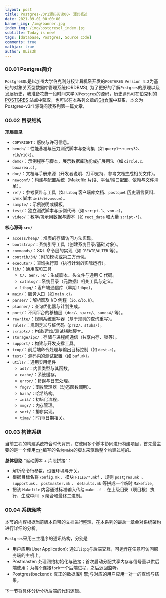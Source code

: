 ```yaml
---
layout: post
title: Postgres-v3r1源码阅读00- 源码概述
date: 2021-09-01 00:00:00
banner_img: /img/banner.jpg
index_img: /img/postgresql_index.jpg
subtitle: Today is new!
tags: [database, Postgres, Source Code]
comments: true
mathjax: true
author: ULis3h
---
```


### 00.01 Postgres简介
`PostgreSQL`是以加州大学伯克利分校计算机系开发的`POSTGRES Version 4.2`为基础的对象关系型数据库管理系统(ORDBMS), 为了更好的了解`Postgres`的原理以及发展历史，我准备花费一段时间来学习`Postgres`的源码，历史源码可在伯克利的[POSTGRES](https://dsf.berkeley.edu/postgres.html) 站点中获取，也可以在本系列文章的[Git仓库](https://github.com/ULis3h/postgres-v3r1)中获取，本文为 Postgres-v3r1 源码阅读系列第一篇文章。


### 00.02 目录结构

**顶层目录**
- `COPYRIGHT`：版权与许可信息。
- `bench/`：性能基准与压力测试脚本与查询集（如 `query1`～`query32`、`r1k`/`r10k`）。
- `demo/`：示例程序与脚本，展示数据库功能或扩展用法（如 `circle.c`、`boxarea.c`）。
- `doc/`：文档与手册来源（开发者说明、打印支持、参考文档生成相关文件）。
- `newconf/`：构建与配置系统（Makefile 片段、平台/端口配置、依赖与文件清单）。
- `ref/`：参考资料与工具（如 `libpq` 客户端库文档、`postquel` 历史语言资料、Unix 脚本 `initdb`/`vacuum`）。
- `sample/`：示例说明或模板。
- `test/`：独立测试脚本与示例代码（如 `script-1`、`von.c`）。
- `video/`：教学/演示用数据与脚本（如 `rect_data` 和大量 `script-*`）。

**核心源码 `src/`**
- `access/heap/`：堆表的存储访问方法实现。
- `bootstrap/`：系统引导工具（创建系统目录/基础对象）。
- `commands/`：SQL 命令层的实现（如 `CREATE`/`ALTER` 等）。
- `contrib/3M/`：附加模块或第三方示例。
- `executor/`：查询执行器（执行计划的实际运行）。
- `lib/`：通用库和工具
  - `C/`、`Gen/`、`H/`：生成脚本、头文件与通用 C 代码。
  - `catalog/`：系统目录（元数据）相关工具与定义。
  - `libpq/`：客户端通信库（早期 `libpq`）。
- `main/`：服务入口（如 `main.c`）。
- `parser/`：解析器及 I/O 例程（`io.c`/`io.h`）。
- `planner/`：查询优化器与计划生成。
- `port/`：不同平台的移植层（`dec/`、`sparc/`、`sunos4/` 等）。
- `rewrite/`：规则系统重写器（基于规则的查询重写）。
- `rules/`：规则定义与桩代码（`prs2/`、`stubs/`）。
- `scripts/`：构建/运维/测试辅助脚本。
- `storage/ipc/`：存储与进程间通信（共享内存、锁等）。
- `support/`：构建与开发支撑工具。
- `tcop/`：前后端命令处理与输出目标控制（如 `dest.c`）。
- `test/`：源码内的测试配置（如 `buf.mk`）。
- `utils/`：通用实用组件
  - `adt/`：内置类型与其函数。
  - `cache/`：系统缓存。
  - `error/`：错误与日志处理。
  - `fmgr/`：函数管理器（动态函数调用）。
  - `hash/`：哈希结构。
  - `init/`：初始化流程。
  - `mmgr/`：内存管理。
  - `sort/`：排序实现。
  - `time/`：时间/日期相关。

### 00.03 构建系统
当前工程的构建系统符合时代背景，它使用多个脚本协同进行构建项目，首先最主要的是一个使用[csh](https://en.wikipedia.org/wiki/C_shell "CSH 是一种 Unix/Linux 系统中的命令行解释器（Shell），全称为 C Shell。它由加州大学伯克利分校的 Bill Joy 在 1970 年代末开发，作为 BSD Unix 的一部分。它的语法设计类似于 C 语言，因此得名。")编写的名为`Make`的脚本来驱动整个构建过程的。   

**总体思路**
 “驱动脚本 + 片段拼接”：
  - 解析命令行参数，设置环境与开关。
  - 根据目标名将 `config.mk` 、模块 `FILES/*.mkf` 、规则 `postgres.mk `、 `support.mk` 、 `postmaster.mk` 、 `defaults.mk` 等拼成一个临时 `Makefile`。
  - 把该 `Makefile` 内容通过标准输入传给 `make -f -` 在上级目录（项目根）执行，生成中间 `.o` 聚合和最终二进制。



### 00.04 系统架构
本节的内容根据当前版本自带的文档进行整理，在本系列的最后一章会对系统架构进行详细的分析。


`Postgres`采用三主程序的通讯结构，分别是
- 用户应用(User Application): 通过`libpq`与后端交互，可运行在任意可访问服务端的主机上。
- Postmaster: 处理网络初始化与链接；首次启动分配共享内存与信号量以供后端使用；为每个连接`fork`一个后端进程，之后返回监听。
- Postgres(backend): 真正的数据库引擎;与对应的用户应用一对一的查询与结果。

下一节将具体分析分析后端的代码逻辑。

